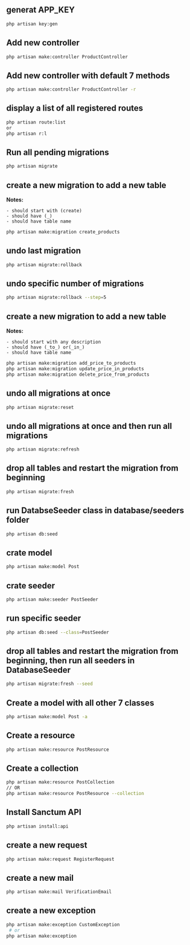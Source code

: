 ## generat APP_KEY

```bash
php artisan key:gen
```

## Add new controller

```bash
php artisan make:controller ProductController
```

## Add new controller with default 7 methods

```bash
php artisan make:controller ProductController -r
```

## display a list of all registered routes

```bash
php artisan route:list
or
php artisan r:l
```

## Run all pending migrations
```bash
php artisan migrate
```

## create a new migration to add a new table
**Notes:**
```
- should start with (create)
- should have (_)
- should have table name
```

```bash
php artisan make:migration create_products
```

## undo last migration
```bash
php artisan migrate:rollback
```

## undo specific number of migrations
```bash
php artisan migrate:rollback --step=5
```

## create a new migration to add a new table
**Notes:**
```
- should start with any description
- should have (_to_) or(_in_)
- should have table name
```
```bash
php artisan make:migration add_price_to_products
php artisan make:migration update_price_in_products
php artisan make:migration delete_price_from_products
```

## undo all migrations at once
```bash
php artisan migrate:reset
```

## undo all migrations at once and then run all migrations
```bash
php artisan migrate:refresh
```

## drop all tables and restart the migration from beginning
```bash
php artisan migrate:fresh
```

## run DatabseSeeder class in database/seeders folder
```bash
php artisan db:seed
```

## crate model
```bash
php artisan make:model Post
```

## crate seeder
```bash
php artisan make:seeder PostSeeder
```

## run specific seeder
```bash
php artisan db:seed --class=PostSeeder
```

## drop all tables and restart the migration from beginning, then run all seeders in DatabaseSeeder
```bash
php artisan migrate:fresh --seed
```

## Create a model with all other 7 classes
```bash
php artisan make:model Post -a
```

## Create a resource
```bash
php artisan make:resource PostResource
```

## Create a collection
```bash
php artisan make:resource PostCollection
// OR
php artisan make:resource PostResource --collection
```

## Install Sanctum API
```bash
php artisan install:api
```

## create a new request
```bash
php artisan make:request RegisterRequest
```

## create a new mail
```bash
php artisan make:mail VerificationEmail
```


## create a new exception
```bash
php artisan make:exception CustomException
 # or
php artisan make:exception
```

